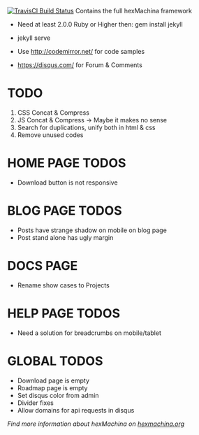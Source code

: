[![TravisCI Build Status](https://travis-ci.org/DoclerLabs/hexMachina.svg?branch=master)](https://travis-ci.org/DoclerLabs/hexMachina) Contains the full hexMachina framework

* Need at least 2.0.0 Ruby or Higher then: gem install jekyll
* jekyll serve

* Use http://codemirror.net/ for code samples
* https://disqus.com/ for Forum & Comments

# TODO

1. CSS Concat & Compress
2. JS Concat & Compress -> Maybe it makes no sense
3. Search for duplications, unify both in html & css
4. Remove unused codes

# HOME PAGE TODOS

* Download button is not responsive

# BLOG PAGE TODOS

* Posts have strange shadow on mobile on blog page
* Post stand alone has ugly margin

# DOCS PAGE

* Rename show cases to Projects

# HELP PAGE TODOS

* Need a solution for breadcrumbs on mobile/tablet

# GLOBAL TODOS

* Download page is empty
* Roadmap page is empty
* Set disqus color from admin
* Divider fixes
* Allow domains for api requests in disqus

*Find more information about hexMachina on [hexmachina.org](http://hexmachina.org/)*
